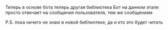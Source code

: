 Теперь в основе бота теперь другая библиотека
Бот на данном этапе просто отвечает на сообщения пользователя, тем же сообщением

P.S. пока ничего не знаю в новой библиотеке, да и кто это будет читать